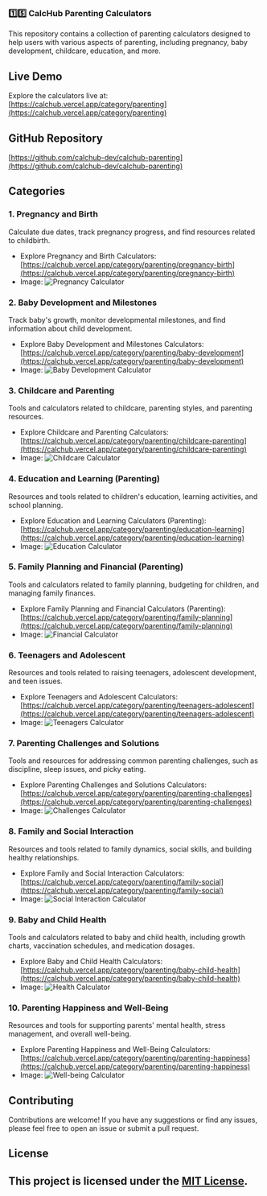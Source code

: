 ### **1️⃣5️⃣ CalcHub Parenting Calculators**
This repository contains a collection of parenting calculators designed to help users with various aspects of parenting, including pregnancy, baby development, childcare, education, and more.

## Live Demo

Explore the calculators live at: [https://calchub.vercel.app/category/parenting](https://calchub.vercel.app/category/parenting)

## GitHub Repository

[https://github.com/calchub-dev/calchub-parenting](https://github.com/calchub-dev/calchub-parenting)

## Categories

### 1. Pregnancy and Birth

Calculate due dates, track pregnancy progress, and find resources related to childbirth.

* Explore Pregnancy and Birth Calculators: [https://calchub.vercel.app/category/parenting/pregnancy-birth](https://calchub.vercel.app/category/parenting/pregnancy-birth)
* Image: ![Pregnancy Calculator](https://github.com/calchub-dev/calchub-parenting/raw/main/images/pregnancy-birth.png)

### 2. Baby Development and Milestones

Track baby's growth, monitor developmental milestones, and find information about child development.

* Explore Baby Development and Milestones Calculators: [https://calchub.vercel.app/category/parenting/baby-development](https://calchub.vercel.app/category/parenting/baby-development)
* Image: ![Baby Development Calculator](https://github.com/calchub-dev/calchub-parenting/raw/main/images/baby-development.png)

### 3. Childcare and Parenting

Tools and calculators related to childcare, parenting styles, and parenting resources.

* Explore Childcare and Parenting Calculators: [https://calchub.vercel.app/category/parenting/childcare-parenting](https://calchub.vercel.app/category/parenting/childcare-parenting)
* Image: ![Childcare Calculator](https://github.com/calchub-dev/calchub-parenting/raw/main/images/childcare-parenting.png)

### 4. Education and Learning (Parenting)

Resources and tools related to children's education, learning activities, and school planning.

* Explore Education and Learning Calculators (Parenting): [https://calchub.vercel.app/category/parenting/education-learning](https://calchub.vercel.app/category/parenting/education-learning)
* Image: ![Education Calculator](https://github.com/calchub-dev/calchub-parenting/raw/main/images/education-learning.png)

### 5. Family Planning and Financial (Parenting)

Tools and calculators related to family planning, budgeting for children, and managing family finances.

* Explore Family Planning and Financial Calculators (Parenting): [https://calchub.vercel.app/category/parenting/family-planning](https://calchub.vercel.app/category/parenting/family-planning)
* Image: ![Financial Calculator](https://github.com/calchub-dev/calchub-parenting/raw/main/images/family-planning.png)

### 6. Teenagers and Adolescent

Resources and tools related to raising teenagers, adolescent development, and teen issues.

* Explore Teenagers and Adolescent Calculators: [https://calchub.vercel.app/category/parenting/teenagers-adolescent](https://calchub.vercel.app/category/parenting/teenagers-adolescent)
* Image: ![Teenagers Calculator](https://github.com/calchub-dev/calchub-parenting/raw/main/images/teenagers-adolescent.png)

### 7. Parenting Challenges and Solutions

Tools and resources for addressing common parenting challenges, such as discipline, sleep issues, and picky eating.

* Explore Parenting Challenges and Solutions Calculators: [https://calchub.vercel.app/category/parenting/parenting-challenges](https://calchub.vercel.app/category/parenting/parenting-challenges)
* Image: ![Challenges Calculator](https://github.com/calchub-dev/calchub-parenting/raw/main/images/parenting-challenges.png)

### 8. Family and Social Interaction

Resources and tools related to family dynamics, social skills, and building healthy relationships.

* Explore Family and Social Interaction Calculators: [https://calchub.vercel.app/category/parenting/family-social](https://calchub.vercel.app/category/parenting/family-social)
* Image: ![Social Interaction Calculator](https://github.com/calchub-dev/calchub-parenting/raw/main/images/family-social.png)

### 9. Baby and Child Health

Tools and calculators related to baby and child health, including growth charts, vaccination schedules, and medication dosages.

* Explore Baby and Child Health Calculators: [https://calchub.vercel.app/category/parenting/baby-child-health](https://calchub.vercel.app/category/parenting/baby-child-health)
* Image: ![Health Calculator](https://github.com/calchub-dev/calchub-parenting/raw/main/images/baby-child-health.png)

### 10. Parenting Happiness and Well-Being

Resources and tools for supporting parents' mental health, stress management, and overall well-being.

* Explore Parenting Happiness and Well-Being Calculators: [https://calchub.vercel.app/category/parenting/parenting-happiness](https://calchub.vercel.app/category/parenting/parenting-happiness)
* Image: ![Well-being Calculator](https://github.com/calchub-dev/calchub-parenting/raw/main/images/parenting-happiness.png)

## Contributing

Contributions are welcome! If you have any suggestions or find any issues, please feel free to open an issue or submit a pull request.

## License

This project is licensed under the [MIT License](LICENSE).
---
